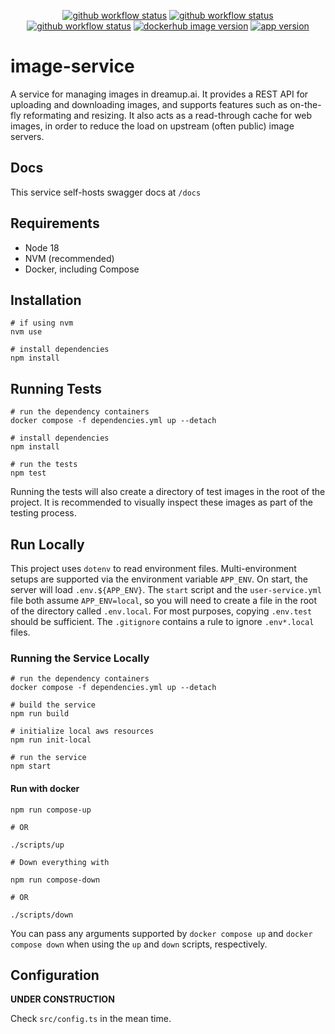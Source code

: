 <p align="center">
  <a href="https://github.com/dreamup-ai/image-service/actions/workflows/dockerhub-build-push.yml"><img src="https://img.shields.io/github/actions/workflow/status/dreamup-ai/image-service/dockerhub-build-push.yml?label=dockerhub-build-push&logo=github&style=plastic" alt="github workflow status"></a>
  <a href="https://github.com/dreamup-ai/image-service/actions/workflows/dockerhub-description.yml"><img src="https://img.shields.io/github/actions/workflow/status/dreamup-ai/image-service/dockerhub-description.yml?label=dockerhub-readme&logo=github&style=plastic" alt="github workflow status"></a>
  <a href="https://github.com/dreamup-ai/image-service/actions/workflows/run-tests.yml"><img src="https://img.shields.io/github/actions/workflow/status/dreamup-ai/image-service/run-tests.yml?label=run-tests&logo=github&style=plastic" alt="github workflow status"></a>
  <a href="https://hub.docker.com/r/dreamupai/image-service"><img src="https://img.shields.io/docker/v/dreamupai/image-service?label=dockerhub&logo=docker&sort=date&style=plastic" alt="dockerhub image version"></a>
  <a href="https://github.com/dreamup-ai/image-service"><img src="https://img.shields.io/github/package-json/v/dreamup-ai/image-service?color=purple&label=version&style=plastic" alt="app version"></a>
</p>



# image-service
A service for managing images in dreamup.ai. It provides a REST API for uploading and downloading images, and supports features such as on-the-fly reformating and resizing. It also acts as a read-through cache for web images, in order to reduce the load on upstream (often public) image servers.

## Docs

This service self-hosts swagger docs at `/docs`

## Requirements
- Node 18
- NVM (recommended)
- Docker, including Compose

## Installation

```shell
# if using nvm
nvm use

# install dependencies
npm install
```

## Running Tests

```shell
# run the dependency containers
docker compose -f dependencies.yml up --detach

# install dependencies
npm install

# run the tests
npm test
```

Running the tests will also create a directory of test images in the root of the project. It is recommended to visually inspect these images as part of the testing process.

## Run Locally

This project uses `dotenv` to read environment files. Multi-environment setups are supported via the environment variable `APP_ENV`. On start, the server will load `.env.${APP_ENV}`. The `start` script and the `user-service.yml` file both assume `APP_ENV=local`, so you will need to create a file in the root of the directory called `.env.local`. For most purposes, copying `.env.test` should be sufficient. The `.gitignore` contains a rule to ignore `.env*.local` files.

### Running the Service Locally

```shell
# run the dependency containers
docker compose -f dependencies.yml up --detach

# build the service
npm run build

# initialize local aws resources
npm run init-local

# run the service
npm start
```

#### Run with docker

```shell
npm run compose-up

# OR

./scripts/up

# Down everything with

npm run compose-down

# OR

./scripts/down
```

You can pass any arguments supported by `docker compose up` and `docker compose down` when using the `up` and `down` scripts, respectively.

## Configuration

**UNDER CONSTRUCTION**

Check `src/config.ts` in the mean time.
